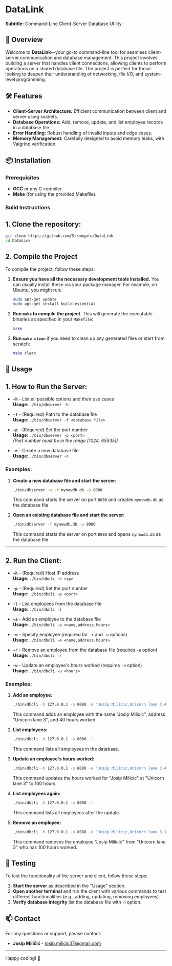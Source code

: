 # DataLink

**Subtitle:** Command-Line Client-Server Database Utility


## 🚀 Overview

Welcome to **DataLink**—your go-to command-line tool for seamless client-server communication and database management. This project involves building a server that handles client connections, allowing clients to perform operations on a shared database file. The project is perfect for those looking to deepen their understanding of networking, file I/O, and system-level programming.

## 🛠 Features

- **Client-Server Architecture:** Efficient communication between client and server using sockets.
- **Database Operations:** Add, remove, update, and list employee records in a database file.
- **Error Handling:** Robust handling of invalid inputs and edge cases.
- **Memory Management:** Carefully designed to avoid memory leaks, with Valgrind verification.

## 📦 Installation

### Prerequisites

- **GCC** or any C compiler.
- **Make** (for using the provided Makefile).

### Build Instructions

## 1. Clone the repository:

   ```bash
   git clone https://github.com/Strongato/DataLink
   cd DataLink
   ```
   
## 2. Compile the Project

To compile the project, follow these steps:

1. **Ensure you have all the necessary development tools installed.** You can usually install these via your package manager. For example, on Ubuntu, you might run:

    ```bash
    sudo apt-get update
    sudo apt-get install build-essential
    ```

2. **Run `make` to compile the project**. This will generate the executable binaries as specified in your `Makefile`:

    ```bash
    make
    ```

3. **Run `make clean`** if you need to clean up any generated files or start from scratch:

    ```bash
    make clean
    ```

## 📜 Usage


## 1. **How to Run the Server:**

- **`-h`**  - List all possible options and their use cases  
  **Usage:** `./bin/dbserver -h`

- **`-f`**  - (Required) Path to the database file  
  **Usage:** `./bin/dbserver -f <database file>`

- **`-p`**  - (Required) Set the port number  
  **Usage:** `./bin/dbserver -p <port>`  
  *(Port number must be in the range [1024, 65535])*

- **`-n`**  - Create a new database file  
  **Usage:** `./bin/dbserver -n`

### Examples:

1. **Create a new database file and start the server:**

    ```bash
    ./bin/dbserver -n -f mynewdb.db -p 8080
    ```

    This command starts the server on port `8080` and creates `mynewdb.db` as the database file.

2. **Open an existing database file and start the server:**

    ```bash
    ./bin/dbserver -f mynewdb.db -p 8080
    ```

    This command starts the server on port `8080` and opens `mynewdb.db` as the database file.

---

## 2. **Run the Client:**

- **`-h`**  - (Required) Host IP address  
  **Usage:** `./bin/dbcli -h <ip>`

- **`-p`**  - (Required) Set the port number  
  **Usage:** `./bin/dbcli -p <port>`

- **`-l`**  - List employees from the database file  
  **Usage:** `./bin/dbcli -l`

- **`-a`**  - Add an employee to the database file  
  **Usage:** `./bin/dbcli -a <name,address,hours>`

- **`-e`**  - Specify employee (required for `-r` and `-u` options)  
  **Usage:** `./bin/dbcli -e <name,address,hours>`

- **`-r`**  - Remove an employee from the database file (requires `-e` option)  
  **Usage:** `./bin/dbcli -r`

- **`-u`**  - Update an employee's hours worked (requires `-e` option)  
  **Usage:** `./bin/dbcli -u <hours>`

### Examples:

1. **Add an employee:**

    ```bash
    ./bin/dbcli -h 127.0.0.1 -p 8080 -a "Josip Milicic,Unicorn lane 3,40"
    ```

    This command adds an employee with the name "Josip Milicic", address "Unicorn lane 3", and 40 hours worked.

2. **List employees:**

    ```bash
    ./bin/dbcli -h 127.0.0.1 -p 8080 -l
    ```

    This command lists all employees in the database.

3. **Update an employee's hours worked:**

    ```bash
    ./bin/dbcli -h 127.0.0.1 -p 8080 -e "Josip Milicic,Unicorn lane 3,40" -u 100
    ```

    This command updates the hours worked for "Josip Milicic" at "Unicorn lane 3" to 100 hours.

4. **List employees again:**

    ```bash
    ./bin/dbcli -h 127.0.0.1 -p 8080 -l
    ```

    This command lists all employees after the update.

5. **Remove an employee:**

    ```bash
    ./bin/dbcli -h 127.0.0.1 -p 8080 -e "Josip Milicic,Unicorn lane 3,100" -r
    ```

    This command removes the employee "Josip Milicic" from "Unicorn lane 3" who has 100 hours worked.


## 🧪 Testing

To test the functionality of the server and client, follow these steps:

1. **Start the server** as described in the "Usage" section.
2. **Open another terminal** and run the client with various commands to test different functionalities (e.g., adding, updating, removing employees).
3. **Verify database integrity** list the database file with -l option.

## 📫 Contact

For any questions or support, please contact:

- **Josip Miličić** - josip.milicic37@gmail.com

---

Happy coding! 🎉
